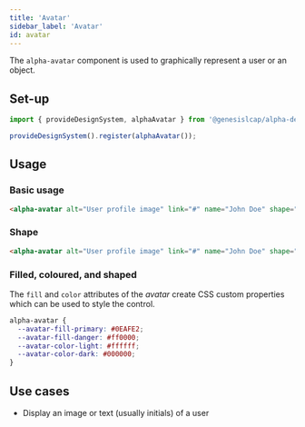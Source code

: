 ```yaml
---
title: 'Avatar'
sidebar_label: 'Avatar'
id: avatar
---
```


The `alpha-avatar` component is used to graphically represent a user or an object.

## Set-up

```ts
import { provideDesignSystem, alphaAvatar } from '@genesislcap/alpha-design-system';

provideDesignSystem().register(alphaAvatar());
```

## Usage

### Basic usage

```html live
<alpha-avatar alt="User profile image" link="#" name="John Doe" shape="circle" fill="accent-primary"></alpha-avatar>
```

### Shape

```html live
<alpha-avatar alt="User profile image" link="#" name="John Doe" shape="circle" fill="accent-primary" shape="square"></alpha-avatar>
```

### Filled, coloured, and shaped

The `fill` and `color` attributes of the _avatar_ create CSS custom properties which can be used to style the control.

```css
alpha-avatar {
  --avatar-fill-primary: #0EAFE2;
  --avatar-fill-danger: #ff0000;
  --avatar-color-light: #ffffff;
  --avatar-color-dark: #000000;
}
```

## Use cases

* Display an image or text (usually initials) of a user
